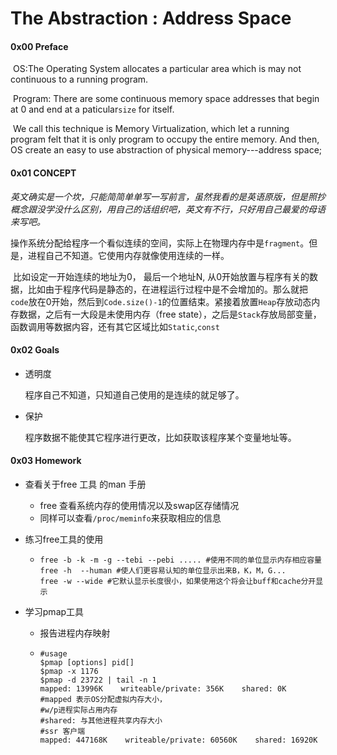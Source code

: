 

#  The Abstraction : Address Space

#### 0x00 Preface

​	OS:The Operating System allocates a particular area which is may not continuous to  a running program.

​	Program: There are some continuous memory space addresses that begin at 0 and end at  a paticular`size` for itself.

​	We call this technique is Memory Virtualization, which  let a running program felt that it is only program to occupy the entire memory. And then, OS create an easy to use abstraction of physical memory---address space;

#### 0x01 CONCEPT

​               *英文确实是一个坎，只能简简单单写一写前言，虽然我看的是英语原版，但是照抄概念跟没学没什么区别，用自己的话组织吧，英文有不行，只好用自己最爱的母语来写吧。*

​	操作系统分配给程序一个看似连续的空间，实际上在物理内存中是`fragment`。但是，进程自己不知道。它使用内存就像使用连续的一样。

​	比如设定一开始连续的地址为0， 最后一个地址N, 从0开始放置与程序有关的数据，比如由于程序代码是静态的，在进程运行过程中是不会增加的。那么就把`code`放在0开始，然后到`Code.size()-1`的位置结束。紧接着放置`Heap`存放动态内存数据，之后有一大段是未使用内存（free state），之后是`Stack`存放局部变量，函数调用等数据内容，还有其它区域比如`Static`,`const`

#### 0x02 Goals

- 透明度

  程序自己不知道，只知道自己使用的是连续的就足够了。

- 保护

  程序数据不能使其它程序进行更改，比如获取该程序某个变量地址等。

#### 0x03 Homework

- 查看关于free 工具 的man 手册

  - free 查看系统内存的使用情况以及swap区存储情况
  - 同样可以查看`/proc/meminfo`来获取相应的信息

- 练习free工具的使用

  - ```shell
    free -b -k -m -g --tebi --pebi ..... #使用不同的单位显示内存相应容量
    free -h  --human #使人们更容易认知的单位显示出来B，K，M，G...
    free -w --wide #它默认显示长度很小，如果使用这个将会让buff和cache分开显示
    ```

- 学习pmap工具

  - 报告进程内存映射

  - ```shell
    #usage
    $pmap [options] pid[]
    $pmap -x 1176
    $pmap -d 23722 | tail -n 1
    mapped: 13996K    writeable/private: 356K    shared: 0K
    #mapped 表示OS分配虚拟内存大小，
    #w/p进程实际占用内存
    #shared: 与其他进程共享内存大小
    #ssr 客户端
    mapped: 447168K    writeable/private: 60560K    shared: 16920K
     
    ```
